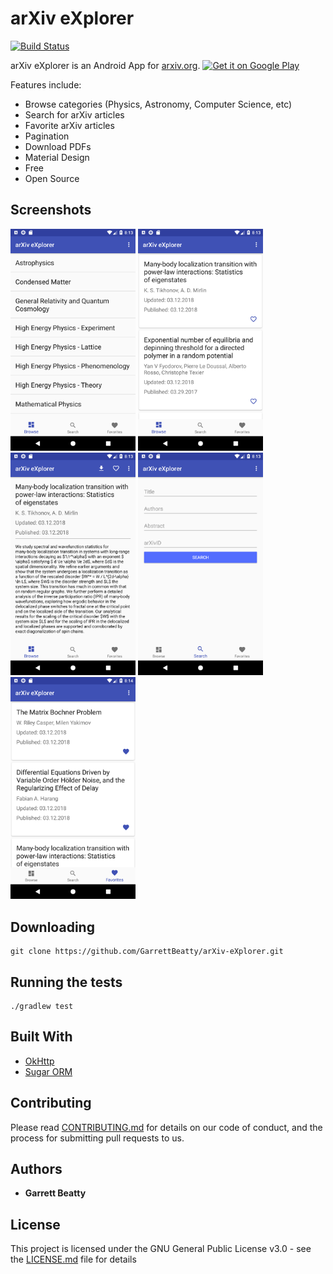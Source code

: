 # arXiv eXplorer 
[![Build Status](https://travis-ci.org/GarrettBeatty/arXiv-eXplorer.svg?branch=master)](https://travis-ci.org/GarrettBeatty/arXiv-eXplorer)

arXiv eXplorer is an Android App for [arxiv.org](http://www.arxiv.org).
<a href='https://play.google.com/store/apps/details?id=com.gbeatty.arxiv&pcampaignid=MKT-Other-global-all-co-prtnr-py-PartBadge-Mar2515-1'><img alt='Get it on Google Play' src='https://play.google.com/intl/en_us/badges/images/generic/en_badge_web_generic.png'/></a>

Features include:
* Browse categories (Physics, Astronomy, Computer Science, etc)
* Search for arXiv articles
* Favorite arXiv articles
* Pagination
* Download PDFs
* Material Design
* Free
* Open Source

## Screenshots
<img src="screenshots/phone/main.png" width="200"> <img src="screenshots/phone/browse.png" width="200">
<img src="screenshots/phone/details.png" width="200"> <img src="screenshots/phone/search.png" width="200">
<img src="screenshots/phone/favorites.png" width="200">


## Downloading

```
git clone https://github.com/GarrettBeatty/arXiv-eXplorer.git
```

## Running the tests

```
./gradlew test
```

## Built With

* [OkHttp](http://square.github.io/okhttp/)
* [Sugar ORM](http://satyan.github.io/sugar/)

## Contributing

Please read [CONTRIBUTING.md](CONTRIBUTING.md) for details on our code of conduct, and the process for submitting pull requests to us.

## Authors

* **Garrett Beatty**

## License

This project is licensed under the GNU General Public License v3.0 - see the [LICENSE.md](LICENSE.md) file for details